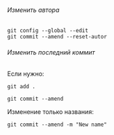 ###### Изменить автора
```
git config --global --edit
git commit --amend --reset-autor
```

###### Изменить последний коммит
Если нужно:
```
git add .
```
```
git commit --amend 
```
Изменение только названия:
```
git commit --amend -m "New name"
```
